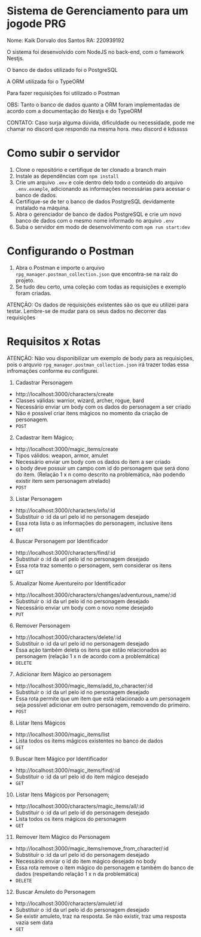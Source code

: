 
# Sistema de Gerenciamento para um jogode PRG

Nome: Kaik Dorvalo dos Santos
RA: 220939192

O sistema foi desenvolvido com NodeJS no back-end, com o famework Nestjs.

O banco de dados utilizado foi o PostgreSQL

A ORM utilizada foi o TypeORM

Para fazer requisições foi utilizado o Postman

OBS: Tanto o banco de dados quanto a ORM foram implementadas de acordo com a documentação do Nestjs e do TypeORM

CONTATO: Caso surja alguma dúvida, dificuldade ou necessidade, pode me chamar no discord que respondo na mesma hora. meu discord é kdsssss

# Como subir o servidor

1. Clone o repositório e certifique de ter clonado a branch main
2. Instale as dependências com `npm install`
3. Crie um arquivo `.env` e cole dentro delo todo o conteúdo do arquivo `.env.example`, adicionando as informações necessárias para acessar o banco de dados.
4. Certifique-se de ter o banco de dados PostgreSQL devidamente instalado na máquina.
5. Abra o gerenciador de banco de dados PostgreSQL e crie um novo banco de dados com o mesmo nome informado no arquivo `.env` 
6. Suba o servidor em modo de desenvolvimento com `npm run start:dev`

# Configurando o Postman

1. Abra o Postman e importe o arquivo `rpg_manager.postman_collection.json` que encontra-se na raíz do projeto.
2. Se tudo deu certo, uma coleção com todas as requisições e exemplo foram criadas.

ATENÇÃO: Os dados de requisições existentes são os que eu utilizei para testar. Lembre-se de mudar para os seus dados no decorrer das requisições

# Requisitos x Rotas

ATENÇÃO: Não vou disponibilizar um exemplo de body para as requisições, pois o arquvio `rpg_manager.postman_collection.json` irá trazer todas essa infromações conforme eu configurei.

1. Cadastrar Personagem
* http://localhost:3000/characters/create
* Classes válidas: warrior, wizard, archer, rogue, bard
* Necessário enviar um body com os dados do personagem a ser criado
* Não é possível criar itens mágicos no momento da criação de personagem.
* `POST`

2. Cadastrar Item Mágico;
* http://localhost:3000/magic_items/create
* Tipos válidos: weapon, armor, amulet
* Necessário enviar um body com os dados do item a ser criado
* o body deve possuir um campo com id do personagem que será dono do item. (Relação 1 x n como descrito na problemática, não podendo existir item sem personagem atrelado)
* `POST`

3. Listar Personagem
* http://localhost:3000/characters/info/:id
* Substituir o :id da url pelo id no personagem desejado
* Essa rota lista o as informações do personagem, inclusive itens
* `GET`

4. Buscar Personagem por Identificador
* http://localhost:3000/characters/find/:id
* Substituir o :id da url pelo id no personagem desejado
* Essa rota traz somento o personagem, sem considerar os itens
* `GET`

5. Atualizar Nome Aventureiro por Identificador
* http://localhost:3000/characters/changes/adventurous_name/:id
* Substituir o :id da url pelo id no personagem desejado
* Necessário enviar um body com o novo nome desejado
* `PUT`

6. Remover Personagem
* http://localhost:3000/characters/delete/:id
* Substituir o :id da url pelo id no personagem desejado
* Essa ação também deleta os itens que estão relacionados ao personagem (relação 1 x n de acordo com a problemática)
* `DELETE`

7. Adicionar Item Mágico ao personagem
* http://localhost:3000/magic_items/add_to_character/:id
* Substituir o :id da url pelo id no personagem desejado
* Essa rota permite que um item que está relacionado a um personagem seja possível adicionar em outro personagem, removendo do primeiro.
* `POST`

8. Listar Itens Mágicos
* http://localhost:3000/magic_items/list
* Lista todos os items mágicos existentes no banco de dados
* `GET`

9. Buscar Item Mágico por Identificador
* http://localhost:3000/magic_items/find/:id
* Substituir o :id da url pelo id do item mágico desejado
* `GET`

10. Listar Itens Mágicos por Personagem;
* http://localhost:3000/characters/magic_items/all/:id
* Substituir o :id da url pelo id do personagem desejado
* Lista todos os itens mágicos do personagem
* `GET`

11. Remover Item Mágico do Personagem
* http://localhost:3000/magic_items/remove_from_character/:id
* Substituir o :id da url pelo id do personagem desejado
* Necessário enviar o id do item mágico desejado no body
* Essa rota remove o item mágico do personagem e também do banco de dados (respeitando relação 1 x n da problemática)
* `DELETE`

12. Buscar Amuleto do Personagem
* http://localhost:3000/characters/amulet/:id
* Substituir o :id da url pelo id do personagem desejado
* Se existir amuleto, traz na resposta. Se não existir, traz uma resposta vazia sem data
* `GET`


